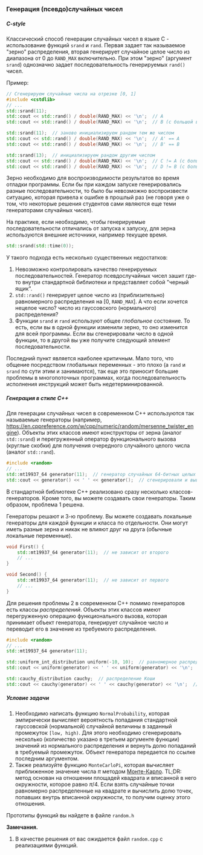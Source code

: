 ### Генерация (псевдо)случайных чисел

##### C-style

Классический способ генерации случайных чисел в языке C - использование функций `srand` и `rand`. Первая задает так
называемое "зерно" распределения, вторая генерирует случайное целое число из диапазона от 0 до `RAND_MAX` включительно.
При этом "зерно" (аргумент `srand`) однозначно задает последовательность генерируемых `rand()` чисел.

Пример:

```c++
// Сгенерируем случайные числа на отрезке [0, 1]
#include <cstdlib>
// ...
std::srand(11);
std::cout << std::rand() / double(RAND_MAX) << '\n';  // A
std::cout << std::rand() / double(RAND_MAX) << '\n';  // B (с большой вероятностью B != A)

std::srand(11);  // заново инициализируем рандом тем же числом
std::cout << std::rand() / double(RAND_MAX) << '\n';  // A' == A
std::cout << std::rand() / double(RAND_MAX) << '\n';  // B' == B

std::srand(13);  // инициализируем рандом другим числом
std::cout << std::rand() / double(RAND_MAX) << '\n';  // C != A (с большой вероятностью)
std::cout << std::rand() / double(RAND_MAX) << '\n';  // D != B (с большой вероятностью)
```

Зерно необходимо для воспроизводимости результатов во время отладки программы. Если бы при каждом запуске генерировались
разные последовательности, то было бы невозможно воспроизвести ситуацию, которая привела к ошибке в прошлый раз (не
говоря уже о том, что некоторые решения студентов сами являются еще теми генераторами случайных чисел).

На практике, если необходимо, чтобы генерируемые последовательности отличались от запуска к запуску, для зерна
используются внешние источники, например текущее время.

```c++
std::srand(std::time(0));
```

У такого подхода есть несколько существенных недостатков:
1. Невозможно контролировать качество генерируемых последовательностей. Генератор псевдослучайных чисел зашит где-то
внутри стандартной библиотеки и представляет собой "черный ящик".
2. `std::rand()` генерирует целое число из (приблизительно) равномерного распределения на [0, `RAND_MAX`]. А что если
хочется нецелое число? число из гауссовского (нормального) распределения?
3. Функции `srand` и `rand` используют общее *глобальное* состояние. То есть, если вы в одной функции изменили зерно, то
оно изменится для всей программы. Если вы сгенерировали число в одной функции, то в другой вы уже получите следующий
элемент последовательности.

Последний пункт является наиболее критичным. Мало того, что общение посредством глобальных переменных - это плохо (а
`rand` и `srand` по сути этим и занимаются), так еще это приносит большие проблемы в многопоточных программах, когда
последовательность исполнения инструкций может быть недетерминированной.

##### Генерация в стиле C++

Для генерации случайных чисел в современном C++ используются так называемые генераторы (например,
https://en.cppreference.com/w/cpp/numeric/random/mersenne_twister_engine). Объекты этих классов имеют конструкторы от
зерна (аналог `std::srand`) и перегруженный оператор функционального вызова (круглые скобки) для получения очередного
случайного целого числа (аналог `std::rand`).

```c++
#include <random>
// ...
std::mt19937_64 generator(11);  // генератор случайных 64-битных целых чисел
std::cout << generator() << ' ' << generator();  // сгенерировали и вывели два числа через пробел
```

В стандартной библиотеке C++ реализовано сразу несколько классов-генераторов. Кроме того, вы можете создавать свои
генераторы. Таким образом, проблема 1 решена.

Генераторы решают и 3-ю проблему. Вы можете создавать локальные генераторы для каждой функции и класса по отдельности.
Они могут иметь разные зерна и никак не влияют друг на друга (обычные локальные переменные).

```c++
void First() {
    std::mt19937_64 generator(11);  // не зависит от второго
    // ...
}

void Second() {
    std::mt19937_64 generator(11);  // не зависит от первого
    // ...
}
```

Для решения проблемы 2 в современном C++ помимо генераторов есть классы *распределений*. Объекты этих классов имеют
перегруженную операцию функционального вызова, которая принимает объект генератора, генерирует случайное число и
переводит его в значение из требуемого распределения.

```c++
#include <random>
// ...
std::mt19937_64 generator(11);

std::uniform_int_distribution uniform(-10, 10);  // равномерное распределение на отрезке [-10, 10]
std::cout << uniform(generator) << ' ' << uniform(generator) << '\n';  // генерация чисел из равномерного распределения

std::cauchy_distribution cauchy;  // распределение Коши
std::cout << cauchy(generator) << ' ' << cauchy(generator) << '\n';  // генерация чисел из распределения Коши
```

##### Условие задачи

1. Необходимо написать функцию `NormalProbability`, которая эмпирически вычисляет вероятность попадания стандартной
гауссовской (нормальной) случайной величины в заданный промежуток `[low, high)`. Для этого необходимо сгенерировать
несколько (количество указано в третьем аргументе функции) значений из нормального распределения и вернуть долю
попаданий в требуемый промежуток. Объект генератора передается по ссылке последним аргументом.
2. Также реализуйте функцию `MonteCarloPi`, которая вычисляет приближенное значение числа $\pi$ методом
[Монте-Карло](https://graui.de/code/montePi/). TL;DR: метод основан на отношении площадей квадрата и вписанной в него
окружности, которое равно $\pi / 4$. Если взять случайные точки равномерно распределенные на квадрате и вычислить
долю точек, попавших внутрь вписанной окружности, то получим оценку этого отношения. 

Прототипы функций вы найдете в файле `random.h`

**Замечания.**

1. В качестве решения от вас ожидается файл `random.cpp` с реализациями функций.

